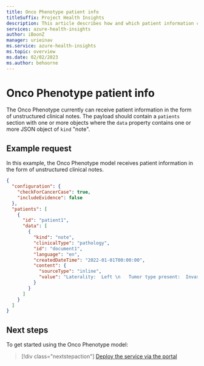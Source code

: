 ```yaml
---
title: Onco Phenotype patient info 
titleSuffix: Project Health Insights
description: This article describes how and which patient information can be sent to the Onco Phenotype model
services: azure-health-insights
author: iBoonZ
manager: urieinav
ms.service: azure-health-insights
ms.topic: overview
ms.date: 02/02/2023
ms.author: behoorne
---
```



# Onco Phenotype patient info

The Onco Phenotype currently can receive patient information in the form of unstructured clinical notes.
The payload should contain a ```patients``` section with one or more objects where the ```data``` property contains one or more JSON object of ```kind``` "note". 
                      

## Example request

In this example, the Onco Phenotype model receives patient information in the form of unstructured clinical notes.

```json
{
  "configuration": {
    "checkForCancerCase": true,
    "includeEvidence": false
  },
  "patients": [
    {
      "id": "patient1",
      "data": [
        {
          "kind": "note",
          "clinicalType": "pathology",
          "id": "document1",
          "language": "en",
          "createdDateTime": "2022-01-01T00:00:00",
          "content": {
            "sourceType": "inline",
            "value": "Laterality:  Left \n   Tumor type present:  Invasive duct carcinoma; duct carcinoma in situ \n   Tumor site:  Upper inner quadrant \n   Invasive carcinoma \n   Histologic type:  Ductal \n   Size of invasive component:  0.9 cm \n   Histologic Grade - Nottingham combined histologic score:  1 out of 3 \n   In situ carcinoma (DCIS) \n   Histologic type of DCIS:  Cribriform and solid \n   Necrosis in DCIS:  Yes \n   DCIS component of invasive carcinoma:  Extensive \n"
          }
        }
      ]
    }
  ]
}
```



## Next steps

To get started using the Onco Phenotype model:

>[!div class="nextstepaction"]
> [Deploy the service via the portal](../deploy-portal.md) 